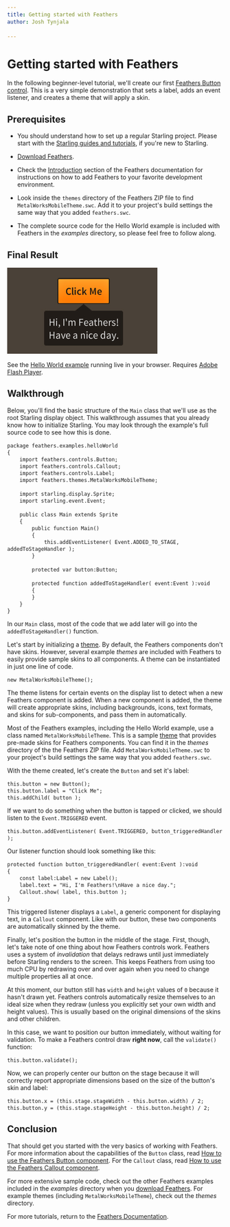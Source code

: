 ```yaml
---
title: Getting started with Feathers  
author: Josh Tynjala

---
```

# Getting started with Feathers

In the following beginner-level tutorial, we'll create our first [Feathers Button control](button.html). This is a very simple demonstration that sets a label, adds an event listener, and creates a theme that will apply a skin.

## Prerequisites

-   You should understand how to set up a regular Starling project. Please start with the [Starling guides and tutorials](http://gamua.com/starling/help/), if you're new to Starling.

-   [Download Feathers](http://feathersui.com/download/).

-   Check the [Introduction](index.html#introduction) section of the Feathers documentation for instructions on how to add Feathers to your favorite development environment.

-   Look inside the `themes` directory of the Feathers ZIP file to find `MetalWorksMobileTheme.swc`. Add it to your project's build settings the same way that you added `feathers.swc`.

-   The complete source code for the Hello World example is included with Feathers in the *examples* directory, so please feel free to follow along.

## Final Result

[![feathers-hello-world.jpg](images/feathers-hello-world.jpg)](http://feathersui.com/examples/hello-world/)

See the [Hello World example](http://feathersui.com/examples/hello-world/) running live in your browser. Requires [Adobe Flash Player](http://get.adobe.com/flash).

## Walkthrough

Below, you'll find the basic structure of the `Main` class that we'll use as the root Starling display object. This walkthrough assumes that you already know how to initialize Starling. You may look through the example's full source code to see how this is done.

``` code
package feathers.examples.helloWorld
{
    import feathers.controls.Button;
    import feathers.controls.Callout;
    import feathers.controls.Label;
    import feathers.themes.MetalWorksMobileTheme;
 
    import starling.display.Sprite;
    import starling.event.Event;
 
    public class Main extends Sprite
    {
        public function Main()
        {
            this.addEventListener( Event.ADDED_TO_STAGE, addedToStageHandler );
        }
 
        protected var button:Button;
 
        protected function addedToStageHandler( event:Event ):void
        {
        }
    }
}
```

In our `Main` class, most of the code that we add later will go into the `addedToStageHandler()` function.

Let's start by initializing a [theme](themes.html). By default, the Feathers components don't have skins. However, several example *themes* are included with Feathers to easily provide sample skins to all components. A theme can be instantiated in just one line of code.

``` code
new MetalWorksMobileTheme();
```

The theme listens for certain events on the display list to detect when a new Feathers component is added. When a new component is added, the theme will create appropriate skins, including backgrounds, icons, text formats, and skins for sub-components, and pass them in automatically.

Most of the Feathers examples, including the Hello World example, use a class named `MetalWorksMobileTheme`. This is a sample [theme](themes.html) that provides pre-made skins for Feathers components. You can find it in the *themes* directory of the the Feathers ZIP file. Add `MetalWorksMobileTheme.swc` to your project's build settings the same way that you added `feathers.swc`.

With the theme created, let's create the `Button` and set it's label:

``` code
this.button = new Button();
this.button.label = "Click Me";
this.addChild( button );
```

If we want to do something when the button is tapped or clicked, we should listen to the `Event.TRIGGERED` event.

``` code
this.button.addEventListener( Event.TRIGGERED, button_triggeredHandler );
```

Our listener function should look something like this:

``` code
protected function button_triggeredHandler( event:Event ):void
{
    const label:Label = new Label();
    label.text = "Hi, I'm Feathers!\nHave a nice day.";
    Callout.show( label, this.button );
}
```

This triggered listener displays a `Label`, a generic component for displaying text, in a `Callout` component. Like with our button, these two components are automatically skinned by the theme.

Finally, let's position the button in the middle of the stage. First, though, let's take note of one thing about how Feathers controls work. Feathers uses a system of *invalidation* that delays redraws until just immediately before Starling renders to the screen. This keeps Feathers from using too much CPU by redrawing over and over again when you need to change multiple properties all at once.

At this moment, our button still has `width` and `height` values of `0` because it hasn't drawn yet. Feathers controls automatically resize themselves to an ideal size when they redraw (unless you explicitly set your own width and height values). This is usually based on the original dimensions of the skins and other children.

In this case, we want to position our button immediately, without waiting for validation. To make a Feathers control draw **right now**, call the `validate()` function:

``` code
this.button.validate();
```

Now, we can properly center our button on the stage because it will correctly report appropriate dimensions based on the size of the button's skin and label:

``` code
this.button.x = (this.stage.stageWidth - this.button.width) / 2;
this.button.y = (this.stage.stageHeight - this.button.height) / 2;
```

## Conclusion

That should get you started with the very basics of working with Feathers. For more information about the capabilities of the `Button` class, read [How to use the Feathers Button component](button.html). For the `Callout` class, read [How to use the Feathers Callout component](callout.html).

For more extensive sample code, check out the other Feathers examples included in the *examples* directory when you [download Feathers](http://feathersui.com/download/). For example themes (including `MetalWorksMobileTheme`), check out the *themes* directory.

For more tutorials, return to the [Feathers Documentation](index.html).


